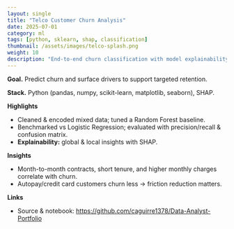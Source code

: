 ```yaml
---
layout: single
title: "Telco Customer Churn Analysis"
date: 2025-07-01
category: ml
tags: [python, sklearn, shap, classification]
thumbnail: /assets/images/telco-splash.png
weight: 10
description: "End-to-end churn classification with model explainability using SHAP."
---
```


**Goal.** Predict churn and surface drivers to support targeted retention.

**Stack.** Python (pandas, numpy, scikit-learn, matplotlib, seaborn), SHAP.

**Highlights**
- Cleaned & encoded mixed data; tuned a Random Forest baseline.
- Benchmarked vs Logistic Regression; evaluated with precision/recall & confusion matrix.
- **Explainability:** global & local insights with SHAP.

**Insights**
- Month-to-month contracts, short tenure, and higher monthly charges correlate with churn.
- Autopay/credit card customers churn less → friction reduction matters.

**Links**
- Source & notebook: <https://github.com/caguirre1378/Data-Analyst-Portfolio>
